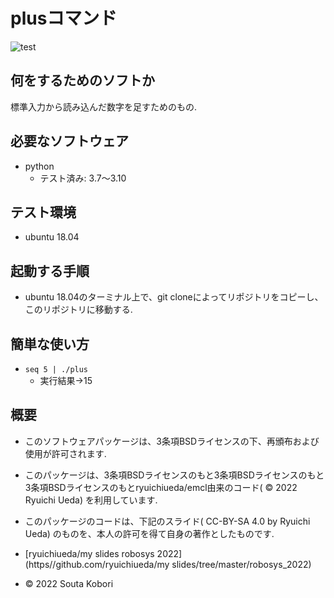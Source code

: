 # plusコマンド

![test](https://github.com/souta-pqr/Souta-Kobori/actions/workflows/test.yml/badge.svg)

## 何をするためのソフトか
標準入力から読み込んだ数字を足すためのもの.

## 必要なソフトウェア
* python
  * テスト済み: 3.7～3.10

## テスト環境
* ubuntu 18.04

## 起動する手順
* ubuntu 18.04のターミナル上で、git cloneによってリポジトリをコピーし、このリポジトリに移動する.

## 簡単な使い方
* `seq 5 | ./plus`
  * 実行結果→15

## 概要
* このソフトウェアパッケージは、3条項BSDライセンスの下、再頒布および使用が許可されます.
* このパッケージは、3条項BSDライセンスのもと3条項BSDライセンスのもと3条項BSDライセンスのもとryuichiueda/emcl由来のコード( © 2022 Ryuichi Ueda) を利用しています.
* このパッケージのコードは、下記のスライド( CC-BY-SA 4.0 by Ryuichi Ueda) のものを、本人の許可を得て自身の著作としたものです.
* [ryuichiueda/my slides robosys 2022](https//github.com/ryuichiueda/my slides/tree/master/robosys_2022)

* © 2022 Souta Kobori
